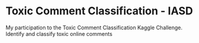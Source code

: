 # Toxic Comment Classification - IASD
My participation to the Toxic Comment Classification Kaggle Challenge.
Identify and classify toxic online comments
